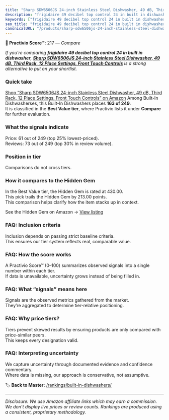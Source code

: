 ```yaml
---
title: "Sharp SDW6506JS 24-inch Stainless Steel Dishwasher, 49 dB, Third Rack, 12 Place Settings, Front Touch Controls"
description: "frigidaire 49 decibel top control 24 in built in dishwasher: Data-driven ranking using the Practivio Score™. Positioned by quality, value, demand, findability,…"
keywords: ["frigidaire 49 decibel top control 24 in built in dishwasher"]
seo_title: "frigidaire 49 decibel top control 24 in built in dishwasher — Compare (2025)"
canonicalURL: "/products/sharp-sdw6506js-24-inch-stainless-steel-dishwasher-49-db-third-rack-12-place-settings-front-touch-controls-B0FGB5YPXX/"
---
```


**🛒 Practivio Score™:** 217 — _Compare_


*If you're comparing **frigidaire 49 decibel top control 24 in built in dishwasher**, **[Sharp SDW6506JS 24-inch Stainless Steel Dishwasher, 49 dB, Third Rack, 12 Place Settings, Front Touch Controls](https://www.amazon.com/dp/B0FGB5YPXX?tag=practivio-20)** is a strong alternative to put on your shortlist.*
### Quick take
[Shop “Sharp SDW6506JS 24-inch Stainless Steel Dishwasher, 49 dB, Third Rack, 12 Place Settings, Front Touch Controls” on Amazon](https://www.amazon.com/dp/B0FGB5YPXX?tag=practivio-20)
Among Built-In Dishwasherses, this Built-In Dishwashers places **163 of 249**.  
It is classified in the **Best Value tier**, where Practivio lists it under **Compare** for further evaluation.

### What the signals indicate
Price: 61 out of 249 (top 25% lowest-priced).  
Reviews: 73 out of 249 (top 30% in review volume).  

### Position in tier
Comparisons do not cross tiers.

### How it compares to the Hidden Gem
In the Best Value tier, the Hidden Gem is rated at 430.00.  
This pick trails the Hidden Gem by 213.00 points.  
This comparison helps clarify how the item stacks up in context.  

See the Hidden Gem on Amazon → [View listing](https://www.amazon.com/dp/B09ST4M8VF?tag=practivio-20)

### FAQ: Inclusion criteria
Inclusion depends on passing strict baseline criteria.  
This ensures our tier system reflects real, comparable value.

### FAQ: How the score works
A Practivio Score™ (0–100) summarizes observed signals into a single number within each tier.  
If data is unavailable, uncertainty grows instead of being filled in.

### FAQ: What “signals” means here
Signals are the observed metrics gathered from the market.  
They’re aggregated to determine tier-relative positioning.

### FAQ: Why price tiers?
Tiers prevent skewed results by ensuring products are only compared with price-similar peers.  
This keeps every designation valid.

### FAQ: Interpreting uncertainty
We capture uncertainty through documented evidence and confidence commentary.  
Where data is missing, our approach is conservative, not assumptive.

<!-- Missing template for Compare/CompareWithinPriceClass -->


🏷️ **Back to Master:** [/rankings/built-in-dishwashers/](/rankings/built-in-dishwashers/)

---
_Disclosure: We use Amazon affiliate links which may earn a commission. We don’t display live prices or review counts. Rankings are produced using a consistent, proprietary methodology._
